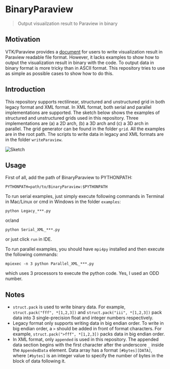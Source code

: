 # BinaryParaview
> Output visuailzation result to Paraview in binary

## Motivation
VTK/Paraview provides a [document](https://vtk.org/wp-content/uploads/2015/04/file-formats.pdf) for users to write visualization result in Paraview readable file format. However, it lacks examples to show how to output the visualization result in binary with the code. To output data in binary format is more tricky than in ASCII format. This repository tries to use as simple as possible cases to show how to do this.

## Introduction
This repository supports rectilinear, structured and unstructured grid in both legacy format and XML format. In XML format, both serial and parallel implementations are supported. The sketch below shows the examples of structured and unstructured grids used in this repository. Three implementations are (a) a 2D arch, (b) a 3D arch and (c) a 3D arch in parallel. The grid generator can be found in the folder `grid`. All the examples are in the root path. The scripts to write data in legacy and XML formats are in the folder `writeParaview`.

![Sketch](https://github.com/chenyongxin/BinaryParaview/blob/master/figures/sketch.png?raw=true)

## Usage
First of all, add the path of BinaryParaview to PYTHONPATH:
```
PYTHONPATH=path/to/BinaryParaview:$PYTHONPATH
```
To run serial examples, just simply execute following commands in Terminal in Mac/Linux or cmd in Windows in the folder `examples`:
```
python Legacy_***.py
```
or/and
```
python Serial_XML_***.py
```
or just click `run` in IDE.

To run parallel examples, you should have `mpi4py` installed and then execute the following commands:
```
mpiexec -n 3 python Parallel_XML_***.py
```
which uses 3 processors to execute the python code. Yes, I used an ODD number.

## Notes
* `struct.pack` is used to write binary data. For example, `struct.pack("fff", *[1,2,3])` and `struct.pack("iii", *[1,2,3])` pack data into 3 single-precision float and integer numbers respectively.
* Legacy format only supports writing data in big endian order.  To write in big endian order, a `>` should be added in front of format characters. For example, `struct.pack(">fff", *[1,2,3])` packs data in big endian order.
* In XML format, only `appended`  is used in this repository. The appended data section begins with the first character after the underscore `_` inside the `AppendedData` element. Data array has a format `[#bytes][DATA]`, where `[#bytes]` is an integer value to specify the number of bytes in the block of data following it.  
